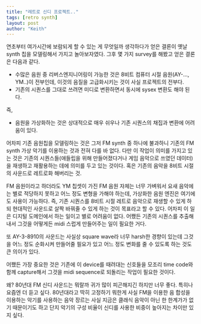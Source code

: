 ```yaml
---
title: "레트로 신디 프로젝트.."
tags: [retro synth]
layout: post
author: "Keith"
---
```


연초부터 여가시간에 보람되게 할 수 있는 게 무엇일까 생각하다가 얻은 결론이 옛날 synth 칩을 모델링해서 가지고 놀아보자였다. 그후 몇 가지 survey를 해봤고 얻은 결론은 다음과 같다.

- 수많은 음원 중 리버스엔지니어링이 가능한 것은 8비트 컴퓨터 시절 음원(AY-..., YM..)이 전부인데, 이것의 음질을 고급화시키는 것이 사실 프로젝트의 전부다.
- 기존의 시퀀스를 그대로 쓰려면 미디로 변환하면서 동시에 sysex 변환도 해야 된다.

즉,
- 음원을 가상화하는 것은 상대적으로 매우 쉬우나 기존 시퀀스의 채집과 변환에 어려움이 있다.

어차피 기존 음원칩을 모델링하는 것은 그저 FM synth 중 하나에 불과하니 기존의 FM synth 가상 악기를 이용하는 것과 전혀 다를 바 없다. 다만 이 작업이 의미를 가지고 있는 것은 기존의 시퀀스들(애들립을 위해 만들어졌다거나 게임 음악으로 쓰였던 데이터)을 재생하고 재활용하는 데에 의미를 두고 있는 것이다. 혹은 기존의 음악을 8비트 시절의 사운드로 레트로화 해버리는 것.

FM 음원이라고 하더라도 YM 칩셋이 가진 FM 음원 자체는 너무 가벼워서 요새 음악에는 별로 적당하지 못하고 어느 정도 변형을 가해야 하는데, 가상화한 음원 엔진은 여기에도 사용이 가능하다. 즉, 기존 시퀀스를 8비트 시절 레트로 음악으로 재생할 수 있게 하되 현대적인 사운드로 살짝 바꿔줄 수 있게 하는 것이 목표라고 할 수 있다. 어차피 이 일은 디지털 도메인에서 하는 일이고 별로 어려움이 없다. 어쨌든 기존의 시퀀스를 추출해내서 그것을 어떻게든 midi 스럽게 만들어주는 일이 필요한 거다.

또 AY-3-8910의 사운드는 사실상 square wave라 너무 harsh한 경향이 있는데 그것을 어느 정도 순화시켜 만들어줄 필요가 있고 어느 정도 변화를 줄 수 있도록 하는 것도 큰 의이가 있다.

어쨌든 가장 중요한 것은 기존에 이 device를 때려대는 신호들을 모조리 time code와 함께 capture해서 그것을 midi sequence로 되돌리는 작업이 필요한 것이다.

왜? 80년대 FM 신디 사운드는 뭐랄까 귀가 많이 피곤해지긴 하지만 너무 좋다. 특히나 요즘엔 더 듣고 싶다. 80년대라고 딱히 고정하기 뭐한게 사실 FM을 이용한 음 합성을 이용하는 악기를 사용하는 음악 장르는 사실 지금은 클래식 음악이 아닌 한 한계가가 없기 때문이기도 하고 단지 악기의 구성 비율이 신디를 사용한 비중이 높아지는 차이만 있지 싶다. 
